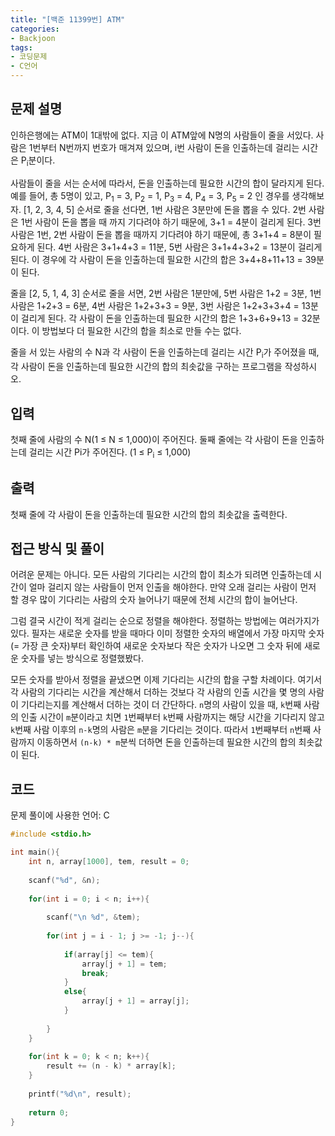 ```yaml
---
title: "[백준 11399번] ATM"
categories:
- Backjoon
tags:
- 코딩문제
- C언어
---
```


## 문제 설명

인하은행에는 ATM이 1대밖에 없다. 지금 이 ATM앞에 N명의 사람들이 줄을 서있다. 사람은 1번부터 N번까지 번호가 매겨져 있으며, i번 사람이 돈을 인출하는데 걸리는 시간은 P<sub>i</sub>분이다.

사람들이 줄을 서는 순서에 따라서, 돈을 인출하는데 필요한 시간의 합이 달라지게 된다. 예를 들어, 총 5명이 있고, P<sub>1</sub> = 3, P<sub>2</sub> = 1, P<sub>3</sub> = 4, P<sub>4</sub> = 3, P<sub>5</sub> = 2 인 경우를 생각해보자. [1, 2, 3, 4, 5] 순서로 줄을 선다면, 1번 사람은 3분만에 돈을 뽑을 수 있다. 2번 사람은 1번 사람이 돈을 뽑을 때 까지 기다려야 하기 때문에, 3+1 = 4분이 걸리게 된다. 3번 사람은 1번, 2번 사람이 돈을 뽑을 때까지 기다려야 하기 때문에, 총 3+1+4 = 8분이 필요하게 된다. 4번 사람은 3+1+4+3 = 11분, 5번 사람은 3+1+4+3+2 = 13분이 걸리게 된다. 이 경우에 각 사람이 돈을 인출하는데 필요한 시간의 합은 3+4+8+11+13 = 39분이 된다.

줄을 [2, 5, 1, 4, 3] 순서로 줄을 서면, 2번 사람은 1분만에, 5번 사람은 1+2 = 3분, 1번 사람은 1+2+3 = 6분, 4번 사람은 1+2+3+3 = 9분, 3번 사람은 1+2+3+3+4 = 13분이 걸리게 된다. 각 사람이 돈을 인출하는데 필요한 시간의 합은 1+3+6+9+13 = 32분이다. 이 방법보다 더 필요한 시간의 합을 최소로 만들 수는 없다.

줄을 서 있는 사람의 수 N과 각 사람이 돈을 인출하는데 걸리는 시간 P<sub>i</sub>가 주어졌을 때, 각 사람이 돈을 인출하는데 필요한 시간의 합의 최솟값을 구하는 프로그램을 작성하시오.

## 입력

첫째 줄에 사람의 수 N(1 ≤ N ≤ 1,000)이 주어진다. 둘째 줄에는 각 사람이 돈을 인출하는데 걸리는 시간 Pi가 주어진다. (1 ≤ P<sub>i</sub> ≤ 1,000)

## 출력

첫째 줄에 각 사람이 돈을 인출하는데 필요한 시간의 합의 최솟값을 출력한다.

## 접근 방식 및 풀이

어려운 문제는 아니다. 모든 사람의 기다리는 시간의 합이 최소가 되려면 인출하는데 시간이 얼마 걸리지 않는 사람들이 먼저 인출을 해야한다. 만약 오래 걸리는 사람이 먼저 할 경우 많이 기다리는 사람의 숫자 늘어나기 때문에 전체 시간의 합이 늘어난다.

그럼 결국 시간이 적게 걸리는 순으로 정렬을 해야한다. 정렬하는 방법에는 여러가지가 있다. 필자는 새로운 숫자를 받을 때마다 이미 정렬한 숫자의 배열에서 가장 마지막 숫자(= 가장 큰 숫자)부터 확인하여 새로운 숫자보다 작은 숫자가 나오면 그 숫자 뒤에 새로운 숫자를 넣는 방식으로 정렬했봤다.

모든 숫자를 받아서 정렬을 끝냈으면 이제 기다리는 시간의 합을 구할 차례이다. 여기서 각 사람의 기다리는 시간을 계산해서 더하는 것보다 각 사람의 인출 시간을 몇 명의 사람이 기다리는지를 계산해서 더하는 것이 더 간단하다. `n`명의 사람이 있을 때, `k`번째 사람의 인출 시간이 `m`분이라고 치면 `1`번째부터 `k`번째 사람까지는 해당 시간을 기다리지 않고 `k`번째 사람 이후의 `n-k`명의 사람은 `m`분을 기다리는 것이다. 따라서 `1`번째부터 `n`번째 사람까지 이동하면서 `(n-k) * m`분씩  더하면 돈을 인출하는데 필요한 시간의 합의 최솟값이 된다.

## 코드
문제 풀이에 사용한 언어: C

``` c
#include <stdio.h>

int main(){
    int n, array[1000], tem, result = 0;
    
    scanf("%d", &n);
    
    for(int i = 0; i < n; i++){
        
        scanf("\n %d", &tem);
        
        for(int j = i - 1; j >= -1; j--){
            
            if(array[j] <= tem){
                array[j + 1] = tem;
                break;
            }
            else{
                array[j + 1] = array[j];
            }
            
        }
    }
    
    for(int k = 0; k < n; k++){
        result += (n - k) * array[k];
    }
    
    printf("%d\n", result);
    
    return 0;
}
```
